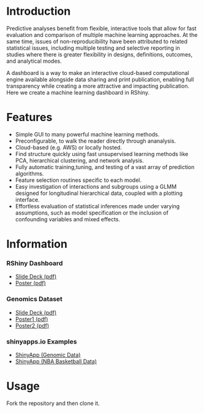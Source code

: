# Introduction

Predictive analyses benefit from flexible, interactive tools that allow for fast evaluation and comparison of multiple machine learning approaches. At the same time, issues of non-reproducibility have been attributed to related statistical issues, including multiple testing and selective reporting in studies where there is greater flexibility in designs, definitions, outcomes, and analytical modes.

A dashboard is a way to make an interactive cloud-based computational engine available alongside data sharing and print publication, enabling full transparency while creating a more attractive and impacting publication. Here we create a machine learning dashboard in RShiny.


# Features
- Simple GUI to many powerful machine learning methods.
- Preconfigurable, to walk the reader directly through ananalysis.
- Cloud-based (e.g. AWS) or locally hosted.
- Find structure quickly using fast unsupervised learning methods like PCA, hierarchical clustering, and network analysis.
- Fully automatic training,tuning, and testing of a vast array of prediction algorithms.
- Feature selection routines specific to each model.
- Easy investigation of interactions and subgroups using a GLMM designed for longitudinal hierarchical data, coupled with a plotting interface.
- Effortless evaluation of statistical inferences made under varying assumptions, such as model specification or the inclusion of confounding variables and mixed effects.

# Information
### RShiny Dashboard
- [Slide Deck (pdf)](https://drive.google.com/open?id=0B_PCdKnIVZiDU19sSlcydV9IVDQ)
- [Poster (pdf)](https://drive.google.com/open?id=0B_PCdKnIVZiDOHVnbjFZYndoMjA)

### Genomics Dataset
- [Slide Deck (pdf)](https://drive.google.com/open?id=1vqbvuoytVa8-ecyX158ssOnvzKlJ81pL)
- [Poster1 (pdf)](https://drive.google.com/open?id=1Ay3i1Zx1hRaYBZn-21lz9K07SJNSkPQG)
- [Poster2 (pdf)](https://drive.google.com/open?id=10ehpJlLt5lKdDTwz91fOAXJ-_VCEZdHz)

### shinyapps.io Examples
- [ShinyApp (Genomic Data)](https://nwisniewski.shinyapps.io/ShinyMOD_v1_0/)
- [ShinyApp (NBA Basketball Data)](https://nwisniewski.shinyapps.io/ShinyNBA_v1_0/)

# Usage
Fork the repository and then clone it.
